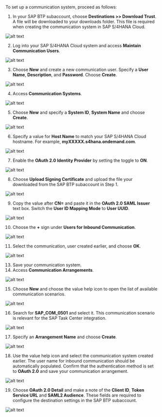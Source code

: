 To set up a communication system, proceed as follows:
1. In your SAP BTP subaccount, choose **Destinations >> Download Trust**. A file will be downloaded to your downloads folder. This file is required when creating the communication system in SAP S/4HANA Cloud.

![alt text](images/13-0.png)

2. Log into your SAP S/4HANA Cloud system and access **Maintain Communication Users**.

![alt text](images/14.png)

3. Choose **New** and create a new communication user. Specify a **User Name**, **Description**, and **Password**. Choose **Create**.

![alt text](images/15.png)

4. Access **Communication Systems**.

![alt text](images/21.png)

5. Choose **New** and specify a **System ID**, **System Name** and choose **Create**.

![alt text](images/22.png)

6. Specify a value for **Host Name** to match your SAP S/4HANA Cloud hostname.  For example, **myXXXXX.s4hana.ondemand.com**.

![alt text](images/23.png)

7. Enable the **OAuth 2.0 Identity Provider** by setting the toggle to **ON**.

![alt text](images/25.png)

8. Choose **Upload Signing Certificate** and upload the file your downloaded from the SAP BTP subaccount in Step 1.

![alt text](images/26.png)

9. Copy the value after **CN=** and paste it in the **OAuth 2.0 SAML Issuer** text box. Switch the **User ID Mapping Mode** to **User UUID**.

![alt text](images/24.png)

10. Choose the **+** sign under **Users for Inbound Communication**.

![alt text](images/27.png)

11. Select the communication, user created earlier, and choose **OK**.

![alt text](images/28.png)

13. Save your communication system.
14. Access **Communication Arrangements**.

![alt text](images/16.png)

15. Choose **New** and choose the value help icon to open the list of available communication scenarios.

![alt text](images/17.png)

16. Search for **SAP_COM_0501** and select it. This communication scenario is relevant for the SAP Task Center integration.

![alt text](images/18.png)

17. Specify an **Arrangement Name** and choose **Create**.

![alt text](images/19.png)

18. Use the value help icon and select the communication system created earlier. The user name for inbound communication should be automatically populated. Confirm that the authentication method is set to **OAuth 2.0** and save your communication arrangement.

![alt text](images/29.png)

19. Choose **OAuth 2.0 Detail** and make a note of the **Client ID**, **Token Service URL** and **SAML2 Audience**. These fields are required to configure the destination settings in the SAP BTP subaccount.

![alt text](images/30.png)
